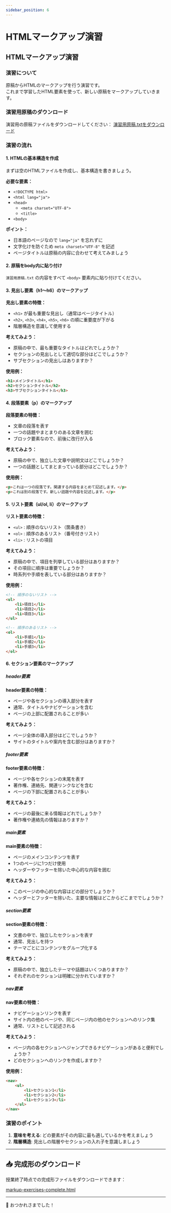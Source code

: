 ```yaml
---
sidebar_position: 6
---
```


# HTMLマークアップ演習

## HTMLマークアップ演習

### 演習について

原稿からHTMLのマークアップを行う演習です。  
これまで学習したHTML要素を使って、新しい原稿をマークアップしていきます。

### 演習用原稿のダウンロード

演習用の原稿ファイルをダウンロードしてください：
[演習用原稿.txtをダウンロード](@site/static/files/演習用原稿.txt)

### 演習の流れ

#### 1. HTMLの基本構造を作成

まずは空のHTMLファイルを作成し、基本構造を書きましょう。

**必要な要素：**
- `<!DOCTYPE html>`
- `<html lang="ja">`
- `<head>`
  - `<meta charset="UTF-8">`
  - `<title>`
- `<body>`

**ポイント：**
- 日本語のページなので `lang="ja"` を忘れずに
- 文字化けを防ぐため `meta charset="UTF-8"` を記述
- ページタイトルは原稿の内容に合わせて考えてみましょう

#### 2. 原稿をbody内に貼り付け

`演習用原稿.txt` の内容をすべて `<body>` 要素内に貼り付けてください。  

#### 3. 見出し要素（h1～h6）のマークアップ

**見出し要素の特徴：**
- `<h1>` が最も重要な見出し（通常はページタイトル）
- `<h2>`, `<h3>`, `<h4>`, `<h5>`, `<h6>` の順に重要度が下がる
- 階層構造を意識して使用する

**考えてみよう：**
- 原稿の中で、最も重要なタイトルはどれでしょうか？
- セクションの見出しとして適切な部分はどこでしょうか？
- サブセクションの見出しはありますか？

**使用例：**
```html
<h1>メインタイトル</h1>
<h2>セクションタイトル</h2>
<h3>サブセクションタイトル</h3>
```

#### 4. 段落要素（p）のマークアップ

**段落要素の特徴：**
- 文章の段落を表す
- 一つの話題やまとまりのある文章を囲む
- ブロック要素なので、前後に改行が入る

**考えてみよう：**
- 原稿の中で、独立した文章や説明文はどこでしょうか？
- 一つの話題としてまとまっている部分はどこでしょうか？

**使用例：**
```html
<p>これは一つの段落です。関連する内容をまとめて記述します。</p>
<p>これは別の段落です。新しい話題や内容を記述します。</p>
```

#### 5. リスト要素（ul/ol, li）のマークアップ

**リスト要素の特徴：**
- `<ul>` : 順序のないリスト（箇条書き）
- `<ol>` : 順序のあるリスト（番号付きリスト）
- `<li>` : リストの項目

**考えてみよう：**
- 原稿の中で、項目を列挙している部分はありますか？
- その項目に順序は重要でしょうか？
- 時系列や手順を表している部分はありますか？

**使用例：**
```html
<!-- 順序のないリスト -->
<ul>
    <li>項目1</li>
    <li>項目2</li>
    <li>項目3</li>
</ul>

<!-- 順序のあるリスト -->
<ol>
    <li>手順1</li>
    <li>手順2</li>
    <li>手順3</li>
</ol>
```

#### 6. セクション要素のマークアップ

##### header要素

**header要素の特徴：**
- ページや各セクションの導入部分を表す
- 通常、タイトルやナビゲーションを含む
- ページの上部に配置されることが多い

**考えてみよう：**
- ページ全体の導入部分はどこでしょうか？
- サイトのタイトルや案内を含む部分はありますか？

##### footer要素

**footer要素の特徴：**
- ページや各セクションの末尾を表す
- 著作権、連絡先、関連リンクなどを含む
- ページの下部に配置されることが多い

**考えてみよう：**
- ページの最後に来る情報はどれでしょうか？
- 著作権や連絡先の情報はありますか？

##### main要素

**main要素の特徴：**
- ページのメインコンテンツを表す
- 1つのページに1つだけ使用
- ヘッダーやフッターを除いた中心的な内容を囲む

**考えてみよう：**
- このページの中心的な内容はどの部分でしょうか？
- ヘッダーとフッターを除いた、主要な情報はどこからどこまででしょうか？

##### section要素

**section要素の特徴：**
- 文書の中で、独立したセクションを表す
- 通常、見出しを持つ
- テーマごとにコンテンツをグループ化する

**考えてみよう：**
- 原稿の中で、独立したテーマや話題はいくつありますか？
- それぞれのセクションは明確に分かれていますか？

##### nav要素

**nav要素の特徴：**
- ナビゲーションリンクを表す
- サイト内の他のページや、同じページ内の他のセクションへのリンク集
- 通常、リストとして記述される

**考えてみよう：**
- ページ内の各セクションへジャンプできるナビゲーションがあると便利でしょうか？
- どのセクションへのリンクを作成しますか？

**使用例：**
```html
<nav>
    <ul>
        <li>セクション1</li>
        <li>セクション2</li>
        <li>セクション3</li>
    </ul>
</nav>
```

### 演習のポイント

1. **意味を考える**: どの要素がその内容に最も適しているかを考えましょう
2. **階層構造**: 見出しの階層やセクションの入れ子を意識しましょう

---

## 📥 完成形のダウンロード

授業終了時点での完成形ファイルをダウンロードできます：

[markup-exercises-complete.html](@site/static/files/markup-exercises-complete.html)

---

👋 おつかれさまでした！ 
